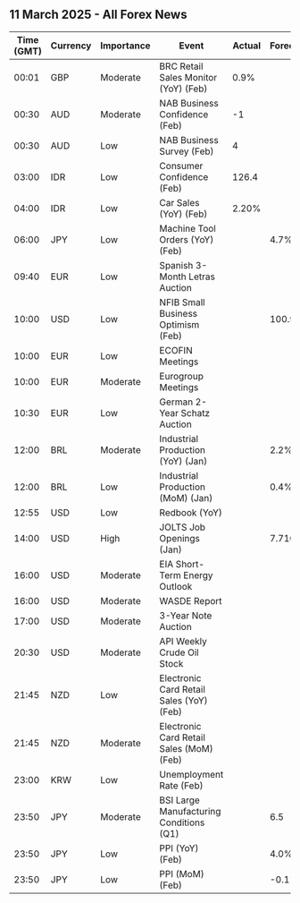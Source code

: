 ## 11 March 2025 - All Forex News

| Time (GMT) | Currency | Importance | Event | Actual | Forecast | Previous |
|------|----------|------------|-------|--------|----------|----------|
| 00:01 | GBP | Moderate | BRC Retail Sales Monitor (YoY) (Feb) | 0.9% |  | 2.5% |
| 00:30 | AUD | Moderate | NAB Business Confidence (Feb) | -1 |  | 5 |
| 00:30 | AUD | Low | NAB Business Survey (Feb) | 4 |  | 3 |
| 03:00 | IDR | Low | Consumer Confidence (Feb) | 126.4 |  | 127.2 |
| 04:00 | IDR | Low | Car Sales (YoY) (Feb) | 2.20% |  | -11.30% |
| 06:00 | JPY | Low | Machine Tool Orders (YoY) (Feb) |  | 4.7% | 11.2% |
| 09:40 | EUR | Low | Spanish 3-Month Letras Auction |  |  | 2.431% |
| 10:00 | USD | Low | NFIB Small Business Optimism (Feb) |  | 100.9 | 102.8 |
| 10:00 | EUR | Low | ECOFIN Meetings |  |  |  |
| 10:00 | EUR | Moderate | Eurogroup Meetings |  |  |  |
| 10:30 | EUR | Low | German 2-Year Schatz Auction |  |  | 2.140% |
| 12:00 | BRL | Moderate | Industrial Production (YoY) (Jan) |  | 2.2% | 1.6% |
| 12:00 | BRL | Low | Industrial Production (MoM) (Jan) |  | 0.4% | -0.3% |
| 12:55 | USD | Low | Redbook (YoY) |  |  | 6.6% |
| 14:00 | USD | High | JOLTS Job Openings (Jan) |  | 7.710M | 7.600M |
| 16:00 | USD | Moderate | EIA Short-Term Energy Outlook |  |  |  |
| 16:00 | USD | Moderate | WASDE Report |  |  |  |
| 17:00 | USD | Moderate | 3-Year Note Auction |  |  | 4.300% |
| 20:30 | USD | Moderate | API Weekly Crude Oil Stock |  |  | -1.455M |
| 21:45 | NZD | Low | Electronic Card Retail Sales (YoY) (Feb) |  |  | -0.5% |
| 21:45 | NZD | Moderate | Electronic Card Retail Sales (MoM) (Feb) |  |  | -1.6% |
| 23:00 | KRW | Low | Unemployment Rate (Feb) |  |  | 2.9% |
| 23:50 | JPY | Moderate | BSI Large Manufacturing Conditions (Q1) |  | 6.5 | 6.3 |
| 23:50 | JPY | Low | PPI (YoY) (Feb) |  | 4.0% | 4.2% |
| 23:50 | JPY | Low | PPI (MoM) (Feb) |  | -0.1% | 0.3% |
